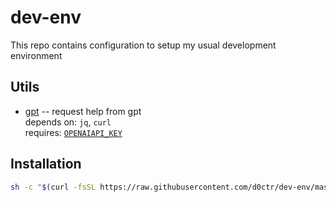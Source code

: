# dev-env
This repo contains configuration to setup my usual development environment

## Utils
  - [gpt](bin/gpt) -- request help from gpt <br/>
    depends on: `jq`, `curl` <br/>
    requires: [`OPENAIAPI_KEY`](https://platform.openai.com/account/api-keys)

## Installation
```bash
sh -c "$(curl -fsSL https://raw.githubusercontent.com/d0ctr/dev-env/master/install.sh)"
```
